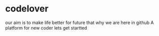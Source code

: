 # codelover
our aim  is to make life better for future
that why we are here in github
A platform for new coder
lets get startted
